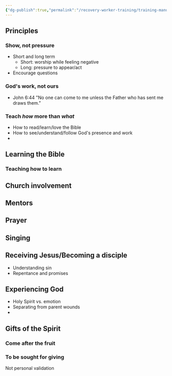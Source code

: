 ```yaml
---
{"dg-publish":true,"permalink":"/recovery-worker-training/training-manual/raising-teens-to-know-jesus/"}
---
```


## Principles
### Show, not pressure
- Short and long term
	- Short: worship while feeling negative
	- Long: pressure to appear/act 
- Encourage questions
### God's work, not ours
- John 6:44 "No one can come to me unless the Father who has sent me draws them."
### Teach *how* more than *what*
- How to read/learn/love the Bible
- How to see/understand/follow God's presence and work
- 

## Learning the Bible
### Teaching how to learn 

## Church involvement

## Mentors

## Prayer

## Singing


## Receiving Jesus/Becoming a disciple
- Understanding sin
- Repentance and promises

## Experiencing God
- Holy Spirit vs. emotion
- Separating from parent wounds
- 
## Gifts of the Spirit
### Come after the fruit

### To be sought for giving
Not personal validation

